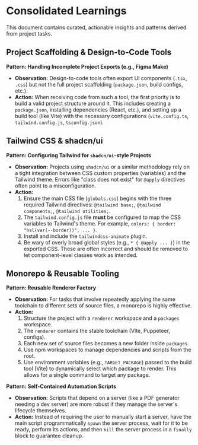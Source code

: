 # Consolidated Learnings

This document contains curated, actionable insights and patterns derived from project tasks.

## Project Scaffolding & Design-to-Code Tools

**Pattern: Handling Incomplete Project Exports (e.g., Figma Make)**
- **Observation:** Design-to-code tools often export UI components (`.tsx`, `.css`) but not the full project scaffolding (`package.json`, build configs, etc.).
- **Action:** When receiving code from such a tool, the first priority is to build a valid project structure around it. This includes creating a `package.json`, installing dependencies (React, etc.), and setting up a build tool (like Vite) with the necessary configurations (`vite.config.ts`, `tailwind.config.js`, `tsconfig.json`).

## Tailwind CSS & shadcn/ui

**Pattern: Configuring Tailwind for `shadcn/ui`-style Projects**
- **Observation:** Projects using `shadcn/ui` or a similar methodology rely on a tight integration between CSS custom properties (variables) and the Tailwind theme. Errors like "class does not exist" for `@apply` directives often point to a misconfiguration.
- **Action:**
    1.  Ensure the main CSS file (`globals.css`) begins with the three required Tailwind directives: `@tailwind base;`, `@tailwind components;`, `@tailwind utilities;`.
    2.  The `tailwind.config.js` file **must** be configured to map the CSS variables to Tailwind's theme. For example, `colors: { border: "hsl(var(--border))", ... }`.
    3.  Install and include the `tailwindcss-animate` plugin.
    4.  Be wary of overly broad global styles (e.g., `* { @apply ... }`) in the exported CSS. These are often incorrect and should be removed to let component-level classes work as intended.

## Monorepo & Reusable Tooling

**Pattern: Reusable Renderer Factory**
- **Observation:** For tasks that involve repeatedly applying the same toolchain to different sets of source files, a monorepo is highly effective.
- **Action:**
    1.  Structure the project with a `renderer` workspace and a `packages` workspace.
    2.  The `renderer` contains the stable toolchain (Vite, Puppeteer, configs).
    3.  Each new set of source files becomes a new folder inside `packages`.
    4.  Use npm workspaces to manage dependencies and scripts from the root.
    5.  Use environment variables (e.g., `TARGET_PACKAGE`) passed to the build tool (Vite) to dynamically select which package to render. This allows for a single command to target any package.

**Pattern: Self-Contained Automation Scripts**
- **Observation:** Scripts that depend on a server (like a PDF generator needing a dev server) are more robust if they manage the server's lifecycle themselves.
- **Action:** Instead of requiring the user to manually start a server, have the main script programmatically `spawn` the server process, wait for it to be ready, perform its actions, and then `kill` the server process in a `finally` block to guarantee cleanup.

